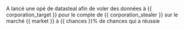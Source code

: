 A lancé une opé de datasteal afin de voler des données à {{ corporation_target }} pour le compte de {{ corporation_stealer }} sur le marché {{ market }} à {{ chances }}% de chances qui a réussie
